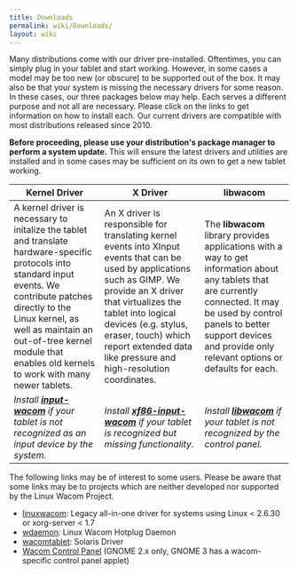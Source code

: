 ```yaml
---
title: Downloads
permalink: wiki/Downloads/
layout: wiki
---
```


Many distributions come with our driver pre-installed. Oftentimes, you
can simply plug in your tablet and start working. However, in some cases
a model may be too new (or obscure) to be supported out of the box. It
may also be that your system is missing the necessary drivers for some
reason. In these cases, our three packages below may help. Each serves a
different purpose and not all are necessary. Please click on the links
to get information on how to install each. Our current drivers are
compatible with most distributions released since 2010.

**Before proceeding, please use your distribution's package manager to
perform a system update.** This will ensure the latest drivers and
utilities are installed and in some cases may be sufficient on its own
to get a new tablet working.

| Kernel Driver                                                                                                                                                                                                                                                                             | X Driver                                                                                                                                                                                                                                                                                                  | libwacom                                                                                                                                                                                                                                        |
|-------------------------------------------------------------------------------------------------------------------------------------------------------------------------------------------------------------------------------------------------------------------------------------------|-----------------------------------------------------------------------------------------------------------------------------------------------------------------------------------------------------------------------------------------------------------------------------------------------------------|-------------------------------------------------------------------------------------------------------------------------------------------------------------------------------------------------------------------------------------------------|
| A kernel driver is necessary to initalize the tablet and translate hardware-specific protocols into standard input events. We contribute patches directly to the Linux kernel, as well as maintain an out-of-tree kernel module that enables old kernels to work with many newer tablets. | An X driver is responsible for translating kernel events into XInput events that can be used by applications such as GIMP. We provide an X driver that virtualizes the tablet into logical devices (e.g. stylus, eraser, touch) which report extended data like pressure and high-resolution coordinates. | The **libwacom** library provides applications with a way to get information about any tablets that are currently connected. It may be used by control panels to better support devices and provide only relevant options or defaults for each. |
| *Install **[input-wacom](input-wacom "wikilink")** if your tablet is not recognized as an input device by the system.*                                                                                                                                                                    | *Install **[xf86-input-wacom](xf86-input-wacom "wikilink")** if your tablet is recognized but missing functionality.*                                                                                                                                                                                     | *Install **[libwacom](libwacom "wikilink")** if your tablet is not recognized by the control panel.*                                                                                                                                            |

The following links may be of interest to some users. Please be aware
that some links may be to projects which are neither developed nor
supported by the Linux Wacom Project.

-   [linuxwacom](linuxwacom "wikilink"): Legacy all-in-one driver for
    systems using Linux &lt; 2.6.30 or xorg-server &lt; 1.7
-   [wdaemon](wdaemon "wikilink"): Linux Wacom Hotplug Daemon
-   [wacomtablet](wacomtablet "wikilink"): Solaris Driver
-   [Wacom Control
    Panel](http://gtk-apps.org/content/show.php/Wacom+Control+Panel?content=104309)
    (GNOME 2.x only, GNOME 3 has a wacom-specific control panel applet)

